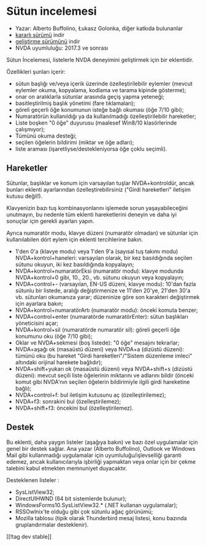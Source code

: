 # Sütun incelemesi #

* Yazar: Alberto Buffolino, Łukasz Golonka, diğer katkıda bulunanlar
* [kararlı sürümü][stable] indir
* [geliştirme sürümünü][dev] indir
* NVDA uyumluluğu: 2017.3 ve sonrası

Sütun İncelemesi, listelerle NVDA deneyimini geliştirmek için bir
eklentidir.

Özellikleri şunları içerir:

* sütun başlığı ve/veya içerik üzerinde özelleştirilebilir eylemler (mevcut
  eylemler okuma, kopyalama, kodlama ve tarama kipinde gösterme);
* onar on aralıklarla sütunlar arasında geçiş yapma yeteneği;
* basitleştirilmiş başlık yönetimi (fare tıklamaları);
* göreli geçerli öğe konumunun isteğe bağlı okuması (öğe 7/10 gibi);
* Numaratörün kullanıldığı ya da kullanılmadığı özelleştirilebilir
  hareketler;
* Liste boşken "0 öğe" duyurusu (maalesef Win8/10 klasörlerinde çalışmıyor);
* Tümünü okuma desteği;
* seçilen öğelerin bildirimi (miktar ve öğe adları);
* liste araması (işaretliyse/destekleniyorsa öğe çoklu seçimli).

## Hareketler

Sütunlar, başlıklar ve konum için varsayılan tuşlar NVDA+kontroldür, ancak
bunları eklenti ayarlarından özelleştirebilirsiniz ("Girdi hareketleri"
iletişim kutusu değil!).

Klavyenizin bazı tuş kombinasyonlarını işlemede sorun yaşayabileceğini
unutmayın, bu nedenle tüm eklenti hareketlerini deneyin ve daha iyi sonuçlar
için gerekli ayarları yapın.

Ayrıca numaratör modu, klavye düzeni (numaratör olmadan) ve sütunlar için
kullanılabilen dört eylem için eklenti tercihlerine bakın.

* 1'den 0'a (klavye modu) veya 1'den 9'a (sayısal tuş takımı modu)
  NVDA+kontrol+haneleri: varsayılan olarak, bir kez basıldığında seçilen
  sütunu okuyun, iki kez basıldığında kopyalayın;
* NVDA+kontrol+numaratörEksi (numaratör modu): klavye modunda NVDA+kontrol+0
  gibi, 10., 20., vb. sütunu okuyun veya kopyalayın;
* NVDA+control+- (varsayılan, EN-US düzeni, klavye modu): 10'dan fazla
  sütunlu bir listede, aralığı değiştirmenize ve 11'den 20'ye, 21'den 30'a
  vb. sütunları okumanıza yarar; düzeninize göre son karakteri değiştirmek
  için ayarlara bakın;
* NVDA+kontrol+numaratörArtı (numaratör modu): önceki komuta benzer;
* NVDA+control+enter (numaratörde numaratörEnter): sütun başlıkları
  yöneticisini açar;
* NVDA+kontrol+sil (numaratörde numaratör sil): göreli geçerli öğe konumunu
  oku (öğe 7/10 gibi);
* Oklar ve NVDA+sekmesi (boş listede): "0 öğe" mesajını tekrarlar;
* NVDA+aşağı ok (masaüstü düzeni) veya NVDA+a (dizüstü düzeni): tümünü oku
  (bu hareket "Girdi hareketleri"/"Sistem düzenleme imleci" altındaki
  orijinal harekete  bağlıdır);
* NVDA+shift+yukarı ok (masaüstü düzeni) veya NVDA+shift+s (dizüstü düzeni):
  mevcut seçili liste öğelerinin miktarını ve adlarını bildir (önceki komut
  gibi NVDA'nın seçilen öğelerin bildirimiyle ilgili girdi hareketine
  bağlı);
* NVDA+control+f: bul iletişim kutusunu aç (özelleştirilemez);
* NVDA+f3: sonrakini bul (özelleştirilemez);
* NVDA+shift+f3: öncekini bul (özelleştirilemez).

## Destek

Bu eklenti, daha yaygın listeler (aşağıya bakın) ve bazı özel uygulamalar
için genel bir destek sağlar. Ana yazar (Alberto Buffolino), Outlook ve
Windows Mail gibi kullanmadığı uygulamalar için uyumluluğu/işlevselliği
garanti edemez, ancak kullanıcılarıyla işbirliği yapmaktan veya onlar için
bir çekme talebini kabul etmekten memnuniyet duyacaktır.

Desteklenen listeler :

* SysListView32;
* DirectUIHWND (64 bit sistemlerde bulunur);
* WindowsForms10.SysListView32.* (.NET kullanan uygulamalar);
* RSSOwlnix'te olduğu gibi çok sütunlu ağaç görünümü;
* Mozilla tablosu (tipik olarak Thunderbird mesaj listesi, konu bazında
  gruplandırmalar desteklenir).


[[!tag dev stable]]


[stable]: https://www.nvaccess.org/addonStore/legacy?file=cr

[dev]: https://www.nvaccess.org/addonStore/legacy?file=cr-dev
